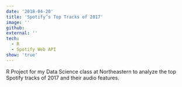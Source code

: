 ```yaml
---
date: '2018-04-20'
title: 'Spotify’s Top Tracks of 2017'
image: ''
github: 
external: ''
tech:
  - R
  - Spotify Web API
show: 'true'
---
```


R Project for my Data Science class at Northeastern to analyze the top Spotify tracks of 2017 and their audio features.
